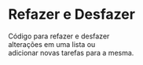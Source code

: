 # Refazer e Desfazer
 Código para refazer e desfazer </br>
 alterações em uma lista ou </br>
 adicionar novas tarefas para a mesma.
